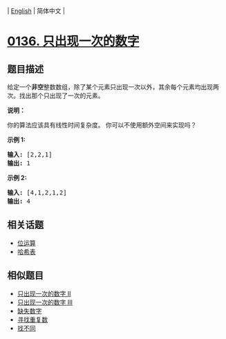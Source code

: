 
| [English](README_EN.md) | 简体中文 |
# [0136. 只出现一次的数字](https://leetcode-cn.com/problems/single-number/)
## 题目描述
<p>给定一个<strong>非空</strong>整数数组，除了某个元素只出现一次以外，其余每个元素均出现两次。找出那个只出现了一次的元素。</p>

<p><strong>说明：</strong></p>

<p>你的算法应该具有线性时间复杂度。 你可以不使用额外空间来实现吗？</p>

<p><strong>示例 1:</strong></p>

<pre><strong>输入:</strong> [2,2,1]
<strong>输出:</strong> 1
</pre>

<p><strong>示例&nbsp;2:</strong></p>

<pre><strong>输入:</strong> [4,1,2,1,2]
<strong>输出:</strong> 4</pre>

## 相关话题
- [位运算](https://leetcode-cn.com/tag/bit-manipulation)
- [哈希表](https://leetcode-cn.com/tag/hash-table)
## 相似题目
- [只出现一次的数字 II](../single-number-ii/README.md)
- [只出现一次的数字 III](../single-number-iii/README.md)
- [缺失数字](../missing-number/README.md)
- [寻找重复数](../find-the-duplicate-number/README.md)
- [找不同](../find-the-difference/README.md)
